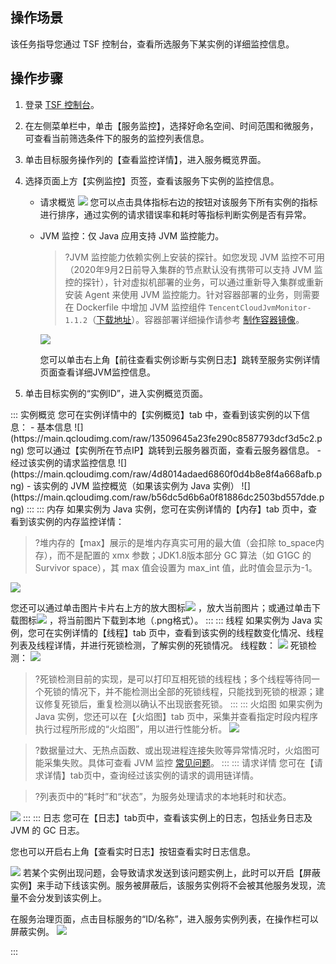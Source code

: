## 操作场景

该任务指导您通过 TSF 控制台，查看所选服务下某实例的详细监控信息。

## 操作步骤

1. 登录 [TSF 控制台](https://console.cloud.tencent.com/tsf/index)。
2. 在左侧菜单栏中，单击【服务监控】，选择好命名空间、时间范围和微服务，可查看当前筛选条件下的服务的监控列表信息。
3. 单击目标服务操作列的【查看监控详情】，进入服务概览界面。
4. 选择页面上方【实例监控】页签，查看该服务下实例的监控信息。
   - 请求概览
     ![](https://main.qcloudimg.com/raw/451060a4852c14b2f4d8564ed3816778.png)
     您可以点击具体指标右边的按钮对该服务下所有实例的指标进行排序，通过实例的请求错误率和耗时等指标判断实例是否有异常。
   - JVM 监控：仅 Java 应用支持 JVM 监控能力。

     >?JVM 监控能力依赖实例上安装的探针。如您发现 JVM 监控不可用（2020年9月2日前导入集群的节点默认没有携带可以支持 JVM 监控的探针），针对虚拟机部署的业务，可以通过重新导入集群或重新安装 Agent 来使用 JVM 监控能力。针对容器部署的业务，则需要在 Dockerfile 中增加 JVM 监控组件 `TencentCloudJvmMonitor-1.1.2`（[下载地址](https://tsf-doc-attachment-1300555551.cos.ap-guangzhou.myqcloud.com/%E5%85%AC%E6%9C%89%E4%BA%91/jvm%E7%9B%91%E6%8E%A7/TencentCloudJvmMonitor-1.1.2-RELEASE.jar)）。容器部署详细操作请参考 [制作容器镜像](https://cloud.tencent.com/document/product/649/50610)。

     ![](https://main.qcloudimg.com/raw/c71d0d6453258196cc076db5161a7a79.png)

     您可以单击右上角【前往查看实例诊断与实例日志】跳转至服务实例详情页面查看详细JVM监控信息。

5. 单击目标实例的“实例ID”，进入实例概览页面。
<dx-tabs>
::: 实例概览
您可在实例详情中的【实例概览】tab 中，查看到该实例的以下信息：
- 基本信息
 ![](https://main.qcloudimg.com/raw/13509645a23fe290c8587793dcf3d5c2.png)
 您可以通过【实例所在节点IP】跳转到云服务器页面，查看云服务器信息。
- 经过该实例的请求监控信息
 ![](https://main.qcloudimg.com/raw/4d8014adaed6860f0d4b8e8f4a668afb.png)
- 该实例的 JVM 监控概览（如果该实例为 Java 实例）
 ![](https://main.qcloudimg.com/raw/b56dc5d6b6a0f81886dc2503bd557dde.png)
:::
::: 内存
如果实例为 Java 实例，您可在实例详情的【内存】tab 页中，查看到该实例的内存监控详情：

>?堆内存的【max】展示的是堆内存真实可用的最大值（会扣除 to_space内存），而不是配置的 xmx 参数；JDK1.8版本部分 GC 算法（如 G1GC 的 Survivor space），其 max 值会设置为 max_int 值，此时值会显示为-1。

![](https://main.qcloudimg.com/raw/559a9620a812c2e9178b74c583f1da7f.png)

您还可以通过单击图片卡片右上方的放大图标<img src="https://main.qcloudimg.com/raw/c9a7b0fb759613666b13ece6cb9f32c3.png" style="margin:0;"> ，放大当前图片；或通过单击下载图标<img src="https://main.qcloudimg.com/raw/e5689012a21e45ac1170e916a2b63c63.png" style="margin:0;"> ，将当前图片下载到本地（.png格式）。
:::
::: 线程
如果实例为 Java 实例，您可在实例详情的【线程】tab 页中，查看到该实例的线程数变化情况、线程列表及线程详情，并进行死锁检测，了解实例的死锁情况。
线程数：
![](https://main.qcloudimg.com/raw/563edbf3f11700af6d5aaef8914dc980.png)
死锁检测：
![](https://main.qcloudimg.com/raw/3022ae70a61f740f87c5d3348fbff4cb.png)

>?死锁检测目前的实现，是可以打印互相死锁的线程栈；多个线程等待同一个死锁的情况下，并不能检测出全部的死锁线程，只能找到死锁的根源；建议修复死锁后，重复检测以确认不出现嵌套死锁。
:::
::: 火焰图
如果实例为 Java 实例，您还可以在【火焰图】tab 页中，采集并查看指定时段内程序执行过程所形成的“火焰图”，用以进行性能分析。
![](https://main.qcloudimg.com/raw/ab666623ccfcbc77811d3cea0433ee3d.png)

>?数据量过大、无热点函数、或出现进程连接失败等异常情况时，火焰图可能采集失败。具体可查看 JVM 监控 [常见问题](https://cloud.tencent.com/document/product/649/42891)。
:::
::: 请求详情
您可在【请求详情】tab页中，查询经过该实例的请求的调用链详情。

>?列表页中的“耗时”和“状态”，为服务处理请求的本地耗时和状态。

![](https://main.qcloudimg.com/raw/b8981574f5cca7e7a6a249add9cde151.png)
:::
::: 日志
您可在【日志】tab页中，查看该实例上的日志，包括业务日志及 JVM 的 GC 日志。

您也可以开启右上角【查看实时日志】按钮查看实时日志信息。

![](https://main.qcloudimg.com/raw/b4b58874cc24cc2b71c23ae44bb16e54.png)
若某个实例出现问题，会导致请求发送到该问题实例上，此时可以开启【屏蔽实例】来手动下线该实例。服务被屏蔽后，该服务实例将不会被其他服务发现，流量不会分发到该实例上。

在服务治理页面，点击目标服务的“ID/名称”，进入服务实例列表，在操作栏可以屏蔽实例。
![](https://main.qcloudimg.com/raw/d78cfab800413af968daa760f21e9871.png)

:::
</dx-tabs>
